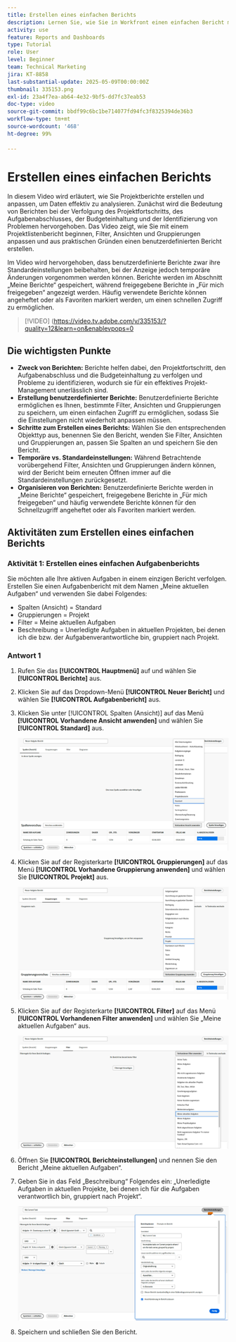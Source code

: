 ```yaml
---
title: Erstellen eines einfachen Berichts
description: Lernen Sie, wie Sie in Workfront einen einfachen Bericht mit einem vorhandenen Filter, einer Ansicht und einer Gruppierung erstellen.
activity: use
feature: Reports and Dashboards
type: Tutorial
role: User
level: Beginner
team: Technical Marketing
jira: KT-8858
last-substantial-update: 2025-05-09T00:00:00Z
thumbnail: 335153.png
exl-id: 23a4f7ea-ab64-4e32-9bf5-dd7fc37eab53
doc-type: video
source-git-commit: bbdf99c6bc1be714077fd94fc3f8325394de36b3
workflow-type: tm+mt
source-wordcount: '468'
ht-degree: 99%

---
```


# Erstellen eines einfachen Berichts

In diesem Video wird erläutert, wie Sie Projektberichte erstellen und anpassen, um Daten effektiv zu analysieren. Zunächst wird die Bedeutung von Berichten bei der Verfolgung des Projektfortschritts, des Aufgabenabschlusses, der Budgeteinhaltung und der Identifizierung von Problemen hervorgehoben. Das Video zeigt, wie Sie mit einem Projektlistenbericht beginnen, Filter, Ansichten und Gruppierungen anpassen und aus praktischen Gründen einen benutzerdefinierten Bericht erstellen. 

Im Video wird hervorgehoben, dass benutzerdefinierte Berichte zwar ihre Standardeinstellungen beibehalten, bei der Anzeige jedoch temporäre Änderungen vorgenommen werden können. Berichte werden im Abschnitt „Meine Berichte“ gespeichert, während freigegebene Berichte in „Für mich freigegeben“ angezeigt werden. Häufig verwendete Berichte können angeheftet oder als Favoriten markiert werden, um einen schnellen Zugriff zu ermöglichen. 

>[!VIDEO] (https://video.tv.adobe.com/v/335153/?quality=12&learn=on&enablevpops=0

## Die wichtigsten Punkte


* **Zweck von Berichten:** Berichte helfen dabei, den Projektfortschritt, den Aufgabenabschluss und die Budgeteinhaltung zu verfolgen und Probleme zu identifizieren, wodurch sie für ein effektives Projekt-Management unerlässlich sind.
* **Erstellung benutzerdefinierter Berichte:** Benutzerdefinierte Berichte ermöglichen es Ihnen, bestimmte Filter, Ansichten und Gruppierungen zu speichern, um einen einfachen Zugriff zu ermöglichen, sodass Sie die Einstellungen nicht wiederholt anpassen müssen. 
* **Schritte zum Erstellen eines Berichts:** Wählen Sie den entsprechenden Objekttyp aus, benennen Sie den Bericht, wenden Sie Filter, Ansichten und Gruppierungen an, passen Sie Spalten an und speichern Sie den Bericht. 
* **Temporäre vs. Standardeinstellungen:** Während Betrachtende vorübergehend Filter, Ansichten und Gruppierungen ändern können, wird der Bericht beim erneuten Öffnen immer auf die Standardeinstellungen zurückgesetzt. 
* **Organisieren von Berichten:** Benutzerdefinierte Berichte werden in „Meine Berichte“ gespeichert, freigegebene Berichte in „Für mich freigegeben“ und häufig verwendete Berichte können für den Schnellzugriff angeheftet oder als Favoriten markiert werden. 



## Aktivitäten zum Erstellen eines einfachen Berichts

### Aktivität 1: Erstellen eines einfachen Aufgabenberichts

Sie möchten alle Ihre aktiven Aufgaben in einem einzigen Bericht verfolgen. Erstellen Sie einen Aufgabenbericht mit dem Namen „Meine aktuellen Aufgaben“ und verwenden Sie dabei Folgendes:

* Spalten (Ansicht) = Standard
* Gruppierungen = Projekt
* Filter = Meine aktuellen Aufgaben
* Beschreibung = Unerledigte Aufgaben in aktuellen Projekten, bei denen ich die bzw. der Aufgabenverantwortliche bin, gruppiert nach Projekt.

### Antwort 1

1. Rufen Sie das **[!UICONTROL Hauptmenü]** auf und wählen Sie **[!UICONTROL Berichte]** aus.
1. Klicken Sie auf das Dropdown-Menü **[!UICONTROL Neuer Bericht]** und wählen Sie **[!UICONTROL Aufgabenbericht]** aus.
1. Klicken Sie unter [!UICONTROL Spalten (Ansicht)] auf das Menü **[!UICONTROL Vorhandene Ansicht anwenden]** und wählen Sie **[!UICONTROL Standard]** aus.

   ![Ein Screenshot des Bildschirms zum Erstellen von Spalten in einem Aufgabenbericht](assets/simple-task-report-columns.png)

1. Klicken Sie auf der Registerkarte **[!UICONTROL Gruppierungen]** auf das Menü **[!UICONTROL Vorhandene Gruppierung anwenden]** und wählen Sie **[!UICONTROL Projekt]** aus.

   ![Ein Screenshot des Bildschirms zum Erstellen von Gruppierungen in einem Aufgabenbericht](assets/simple-task-report-groupings.png)

1. Klicken Sie auf der Registerkarte **[!UICONTROL Filter]** auf das Menü **[!UICONTROL Vorhandenen Filter anwenden]** und wählen Sie „Meine aktuellen Aufgaben“ aus.

   ![Ein Screenshot des Bildschirms zum Erstellen von Filtern in einem Aufgabenbericht](assets/simple-task-report-filters.png)

1. Öffnen Sie **[!UICONTROL Berichteinstellungen]** und nennen Sie den Bericht „Meine aktuellen Aufgaben“.
1. Geben Sie in das Feld „Beschreibung“ Folgendes ein: „Unerledigte
Aufgaben in aktuellen Projekte, bei denen ich für die 
Aufgaben verantwortlich bin, gruppiert nach Projekt“.

   ![Ein Screenshot des Bildschirms mit den Berichtseinstellungen in einem Aufgabenbericht](assets/simple-task-report-report-settings.png)

1. Speichern und schließen Sie den Bericht.
